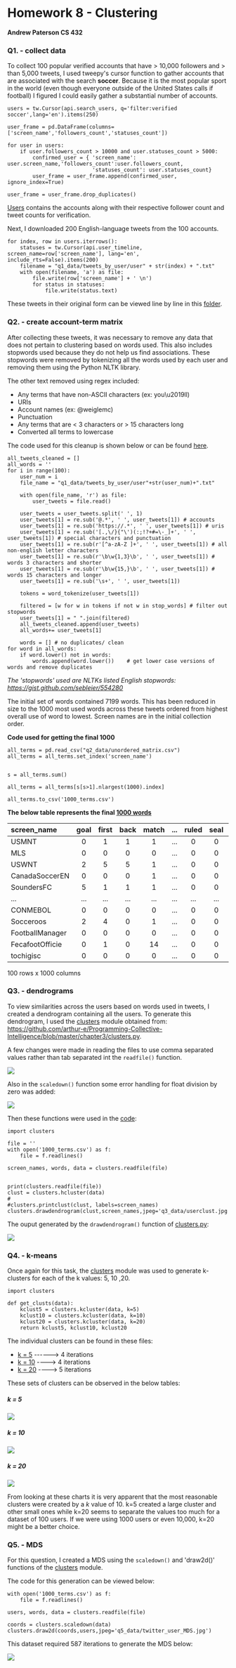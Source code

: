 # Homework 8 - Clustering
**Andrew Paterson CS 432**



### Q1. - collect data

To collect 100 popular verified accounts that have > 10,000 followers and > than 5,000 tweets, I used tweepy's cursor
function to gather accounts that are associated with the search **soccer**. Because it is the most popular sport in the world (even 
though everyone outside of the United States calls if football) I figured I could easily gather a substantial number of accounts.

```
users = tw.Cursor(api.search_users, q='filter:verified soccer',lang='en').items(250)

user_frame = pd.DataFrame(columns=['screen_name','followers_count','statuses_count'])

for user in users:
    if user.followers_count > 10000 and user.statuses_count > 5000:
        confirmed_user = { 'screen_name': user.screen_name,'followers_count':user.followers_count,
                           'statuses_count': user.statuses_count}
        user_frame = user_frame.append(confirmed_user, ignore_index=True)

user_frame = user_frame.drop_duplicates()

```

[Users](q1_data/100_users.csv) contains the accounts along with their respective follower count and tweet counts for verification.


Next, I downloaded 200 English-language tweets from the 100 accounts. 

```
for index, row in users.iterrows():
    statuses = tw.Cursor(api.user_timeline, screen_name=row['screen_name'], lang='en', include_rts=False).items(200)
    filename = "q1_data/tweets_by_user/user" + str(index) + ".txt"
    with open(filename, 'a') as file:
        file.write(row['screen_name'] + ' \n')
        for status in statuses:
            file.write(status.text)
```
These tweets in their original form can be viewed line by line in this [folder](q1_data/tweets_by_user/).


### Q2. - create account-term matrix
After collecting these tweets, it was necessary to remove any data that does not pertain to clustering based 
on words used. This also includes stopwords used because they do not help us find associations. These stopwords
were removed by tokenizing all the words used by each user and removing them using the Python NLTK library.


The other text removed using regex included:
* Any terms that have non-ASCII characters (ex: you\u2019ll)
* URIs
* Account names (ex: @weiglemc)
* Punctuation
* Any terms that are < 3 characters or > 15 characters long
* Converted all terms to lowercase

The code used for this cleanup is shown below or can be found [here](Q2_clean_tweets.py).

```
all_tweets_cleaned = []
all_words = ''
for i in range(100):
    user_num = i
    file_name = "q1_data/tweets_by_user/user"+str(user_num)+".txt"

    with open(file_name, 'r') as file:
        user_tweets = file.read()

    user_tweets = user_tweets.split(' ', 1)
    user_tweets[1] = re.sub('@.*', ' ', user_tweets[1]) # accounts
    user_tweets[1] = re.sub('https://.*', ' ', user_tweets[1]) # uris
    user_tweets[1] = re.sub('[.,\/}{"\')(:;!?+#=\-_]+', ' ', user_tweets[1]) # special characters and punctuation
    user_tweets[1] = re.sub(r'[^a-zA-Z ]+', ' ', user_tweets[1]) # all non-english letter characters
    user_tweets[1] = re.sub(r'\b\w{1,3}\b', ' ', user_tweets[1]) # words 3 characters and shorter
    user_tweets[1] = re.sub(r'\b\w{15,}\b', ' ', user_tweets[1]) # words 15 characters and longer
    user_tweets[1] = re.sub('\s+', ' ', user_tweets[1])

    tokens = word_tokenize(user_tweets[1])

    filtered = [w for w in tokens if not w in stop_words] # filter out stopwords
    user_tweets[1] = " ".join(filtered)
    all_tweets_cleaned.append(user_tweets)
    all_words+= user_tweets[1]

    words = [] # no duplicates/ clean
for word in all_words:
    if word.lower() not in words:
        words.append(word.lower())    # get lower case versions of words and remove duplicates
```
*The 'stopwords' used are NLTKs listed English stopwords: https://gist.github.com/sebleier/554280*


The initial set of words contained 7199 words. This has been reduced in size to the 1000 most used words across these tweets
ordered from highest overall use of word to lowest. Screen names are in the initial collection order.

**Code used for getting the final 1000**
```
all_terms = pd.read_csv("q2_data/unordered_matrix.csv")
all_terms = all_terms.set_index('screen_name')


s = all_terms.sum()

all_terms = all_terms[s[s>1].nlargest(1000).index]

all_terms.to_csv('1000_terms.csv')
```

**The below table represents the final [1000 words](1000_terms.csv)**

| screen_name |  goal  |  first  |  back |  match  |  ...  |  ruled  |  seal  |  semi  |  semifinal |
|:------- |   :----:   |  :----:   |  :----:   |  :----:   |  :----:   |  :----:   |  :----:   |  :----:   | :----:   |                                                   
|USMNT           |  0   |  1   | 1   |  1  | ... |   0 |  0  | 0  |      0  |
|MLS             |  0  |  0  | 0  |  0  | ... |   0 |  0  | 0  |      0  |
|USWNT           |  2  |  5 | 5  |  1 | ... |   0 |  0  | 0  |      0  |
|CanadaSoccerEN  |  0  |  0 | 0  |  1  | ... |   0 |  0  | 0  |      0  |
|SoundersFC      |  5  |  1  | 1  |  1  | ... |   0 |  0  | 0  |      0  |
|...             |  ...  |  ...  | ...  |  ...  | ... |   ... |  ...  | ...  |      ...  |
|CONMEBOL        |  0  |  0  | 0  |  0  | ... |   0 |  0  | 0  |      0  |
|Socceroos       |  2  |  4  | 0  |  1  | ... |   0 |   0 |   0 |        0|
|FootballManager |  0  |  0  | 0  |  0  | ... |   0 |  0  |   0 |        0|
|FecafootOfficie |  0  |  1  | 0  | 14  | ... |   0 |  0  |   0 |        0|
|tochigisc       |  0  |  0  | 0  |  0  | ... |   0 |  0  |   0 |        0|

100 rows x 1000 columns


### Q3. - dendrograms
To view similarities across the users based on words used in tweets, I created a dendrogram containing all the users.
To generate this dendrogram, I used the [clusters](clusters.py) module obtained from: https://github.com/arthur-e/Programming-Collective-Intelligence/blob/master/chapter3/clusters.py.

A few changes were made in reading the files to use comma separated values rather than tab separated int the `readfile()` function.
 
 ![](q3_data/readfile_change.png)
 
 Also in the `scaledown()` function some error handling for float division by zero was added:
 
![](q3_data/scaledown_change.png)

Then these functions were used in the [code](Q3_dendros.py):

```
import clusters

file = ''
with open('1000_terms.csv') as f:
    file = f.readlines()

screen_names, words, data = clusters.readfile(file)


print(clusters.readfile(file))
clust = clusters.hcluster(data)
#
#clusters.printclust(clust, labels=screen_names)
clusters.drawdendrogram(clust,screen_names,jpeg='q3_data/userclust.jpg')
```

The ouput generated by the `drawdendrogram()` function of [clusters.py](clusters.py):

![](q3_data/userclust.jpg)

### Q4. - k-means
Once again for this task, the [clusters](clusters.py) module was used to generate k-clusters
for each of the k values: 5, 10 ,20.
```
import clusters

def get_clusts(data):
    kclust5 = clusters.kcluster(data, k=5)
    kclust10 = clusters.kcluster(data, k=10)
    kclust20 = clusters.kcluster(data, k=20)
    return kclust5, kclust10, kclust20
```

The individual clusters can be found in these files:

* [k = 5](q4_data/k5) ------> 4 iterations
* [k = 10](q4_data/k10) ----> 4 iterations
* [k = 20](q4_data/k20) ----> 5 iterations


These sets of clusters can be observed in the below tables:

##### k = 5
![](q4_data/k_tables/k5_table.png)

##### k = 10
![](q4_data/k_tables/k10_table.png)

##### k = 20
![](q4_data/k_tables/k20_table.png)

From looking at these charts it is very apparent that the most reasonable clusters were created by a
*k* value of 10. k=5 created a large cluster and other small ones while k=20 seems to separate the values
too much for a dataset of 100 users. If we were using 1000 users or even 10,000, k=20 might be a better choice.


### Q5. - MDS

For this question, I created a MDS using the `scaledown()` and 'draw2d()' functions of the [clusters](clusters.py) module.

The code for this generation can be viewed below:

```
with open('1000_terms.csv') as f:
    file = f.readlines()

users, words, data = clusters.readfile(file)

coords = clusters.scaledown(data)
clusters.draw2d(coords,users,jpeg='q5_data/twitter_user_MDS.jpg')
```

This dataset required 587 iterations to generate the MDS below:


![](q5_data/twitter_user_MDS.jpg)


